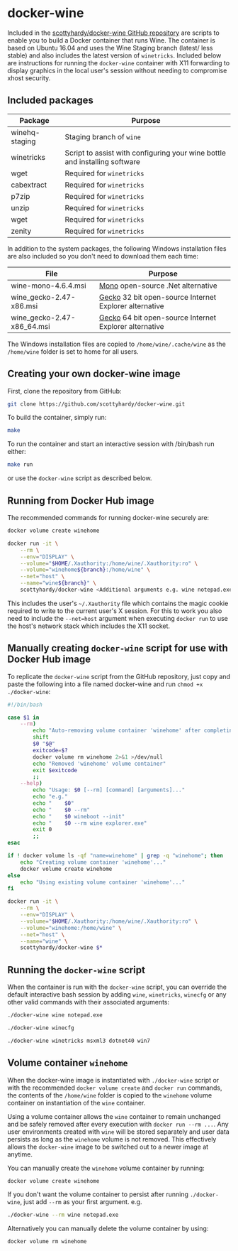 docker-wine
===========

Included in the [scottyhardy/docker-wine GitHub repository](https://github.com/scottyhardy/docker-wine) 
are scripts to enable you to build a Docker container that runs Wine. The 
container is based on Ubuntu 16.04 and uses the Wine Staging branch (latest/
less stable) and also includes the latest version of `winetricks`. Included 
below are instructions for running the `docker-wine` container with X11 
forwarding to display graphics in the local user's session without needing to 
compromise xhost security.

Included packages
-----------------

| Package                    | Purpose                                                                    |
| -------------------------- | -------------------------------------------------------------------------- |
| winehq-staging             | Staging branch of `wine`                                                   |
| winetricks                 | Script to assist with configuring your wine bottle and installing software |
| wget                       | Required for `winetricks`                                                  |
| cabextract                 | Required for `winetricks`                                                  |
| p7zip                      | Required for `winetricks`                                                  |
| unzip                      | Required for `winetricks`                                                  |
| wget                       | Required for `winetricks`                                                  |
| zenity                     | Required for `winetricks`                                                  |

In addition to the system packages, the following Windows installation files 
are also included so you don't need to download them each time:

| File                       | Purpose                                                                                 |
| -------------------------- | --------------------------------------------------------------------------------------- |
| wine-mono-4.6.4.msi        | [Mono](https://wiki.winehq.org/Mono) open-source .Net alternative                       |
| wine_gecko-2.47-x86.msi    | [Gecko](https://wiki.winehq.org/Gecko) 32 bit open-source Internet Explorer alternative |
| wine_gecko-2.47-x86_64.msi | [Gecko](https://wiki.winehq.org/Gecko) 64 bit open-source Internet Explorer alternative |

The Windows installation files are copied to `/home/wine/.cache/wine` as the `/home/wine` 
folder is set to home for all users.

Creating your own docker-wine image
-----------------------------------
First, clone the repository from GitHub:
```bash
git clone https://github.com/scottyhardy/docker-wine.git
```

To build the container, simply run:
```bash
make
```

To run the container and start an interactive session with /bin/bash run either:
```bash
make run
```
or use the `docker-wine` script as described below.

Running from Docker Hub image
-----------------------------
The recommended commands for running docker-wine securely are:
```bash
docker volume create winehome

docker run -it \
    --rm \
    --env="DISPLAY" \
    --volume="$HOME/.Xauthority:/home/wine/.Xauthority:ro" \
    --volume="winehome${branch}:/home/wine" \
    --net="host" \
    --name="wine${branch}" \
    scottyhardy/docker-wine <Additional arguments e.g. wine notepad.exe>
```
This includes the user's `~/.Xauthority` file which contains the magic cookie 
required to write to the current user's X session.  For this to work you also 
need to include the `--net=host` argument when executing `docker run` to use 
the host's network stack which includes the X11 socket.

Manually creating `docker-wine` script for use with Docker Hub image
--------------------------------------------------------------------
To replicate the `docker-wine` script from the GitHub repository, just copy and 
paste the following into a file named docker-wine and run 
`chmod +x ./docker-wine`:
```bash
#!/bin/bash

case $1 in
    --rm)
        echo "Auto-removing volume container 'winehome' after completing action..."
        shift
        $0 "$@"
        exitcode=$?
        docker volume rm winehome 2>&1 >/dev/null
        echo "Removed 'winehome' volume container"
        exit $exitcode
        ;;
    --help)
        echo "Usage: $0 [--rm] [command] [arguments]..."
        echo "e.g."
        echo "    $0"
        echo "    $0 --rm"
        echo "    $0 wineboot --init"
        echo "    $0 --rm wine explorer.exe"
        exit 0
        ;;
esac

if ! docker volume ls -qf "name=winehome" | grep -q "winehome"; then
    echo "Creating volume container 'winehome'..."
    docker volume create winehome
else
    echo "Using existing volume container 'winehome'..."
fi

docker run -it \
    --rm \
    --env="DISPLAY" \
    --volume="$HOME/.Xauthority:/home/wine/.Xauthority:ro" \
    --volume="winehome:/home/wine" \
    --net="host" \
    --name="wine" \
    scottyhardy/docker-wine $*
```

Running the `docker-wine` script
--------------------------------
When the container is run with the `docker-wine` script, you can override the 
default interactive bash session by adding `wine`, `winetricks`, `winecfg` or 
any other valid commands with their associated arguments:
```bash
./docker-wine wine notepad.exe
```
```bash
./docker-wine winecfg
```
```bash
./docker-wine winetricks msxml3 dotnet40 win7
```

Volume container `winehome`
---------------------------
When the docker-wine image is instantiated with `./docker-wine` script or with 
the recommended `docker volume create` and `docker run` commands, the contents 
of the `/home/wine` folder is copied to the `winehome` volume container on 
instantiation of the `wine` container.

Using a volume container allows the `wine` container to remain unchanged and be 
safely removed after every execution with `docker run --rm ...`.  Any user 
environments created with `wine` will be stored separately and user data 
persists as long as the `winehome` volume is not removed.  This effectively 
allows the `docker-wine` image to be switched out to a newer image at anytime.

You can manually create the `winehome` volume container by running:
```bash
docker volume create winehome
```
If you don't want the volume container to persist after running `./docker-wine`, 
just add `--rm` as your first argument.
e.g.
```bash
./docker-wine --rm wine notepad.exe
```
Alternatively you can manually delete the volume container by using:
```bash
docker volume rm winehome
```
